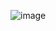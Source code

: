 ![image](https://user-images.githubusercontent.com/37442396/208537349-714e79f9-1d67-4823-b86e-e93a9ff41bf9.png)
